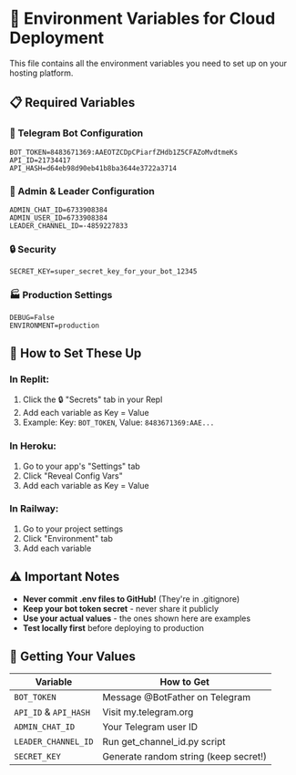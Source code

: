 # 🔐 Environment Variables for Cloud Deployment

This file contains all the environment variables you need to set up on your hosting platform.

## 📋 Required Variables

### 🤖 Telegram Bot Configuration
```
BOT_TOKEN=8483671369:AAEOTZCDpCPiarfZHdb1Z5CFAZoMvdtmeKs
API_ID=21734417
API_HASH=d64eb98d90eb41b8ba3644e3722a3714
```

### 👑 Admin & Leader Configuration
```
ADMIN_CHAT_ID=6733908384
ADMIN_USER_ID=6733908384
LEADER_CHANNEL_ID=-4859227833
```

### 🔒 Security
```
SECRET_KEY=super_secret_key_for_your_bot_12345
```

### 🏭 Production Settings
```
DEBUG=False
ENVIRONMENT=production
```

## 🎯 How to Set These Up

### In Replit:
1. Click the 🔒 "Secrets" tab in your Repl
2. Add each variable as Key = Value
3. Example: Key: `BOT_TOKEN`, Value: `8483671369:AAE...`

### In Heroku:
1. Go to your app's "Settings" tab
2. Click "Reveal Config Vars"
3. Add each variable as Key = Value

### In Railway:
1. Go to your project settings
2. Click "Environment" tab
3. Add each variable

## ⚠️ Important Notes

- **Never commit .env files to GitHub!** (They're in .gitignore)
- **Keep your bot token secret** - never share it publicly
- **Use your actual values** - the ones shown here are examples
- **Test locally first** before deploying to production

## 🔄 Getting Your Values

| Variable | How to Get |
|----------|------------|
| `BOT_TOKEN` | Message @BotFather on Telegram |
| `API_ID` & `API_HASH` | Visit my.telegram.org |
| `ADMIN_CHAT_ID` | Your Telegram user ID |
| `LEADER_CHANNEL_ID` | Run get_channel_id.py script |
| `SECRET_KEY` | Generate random string (keep secret!) |